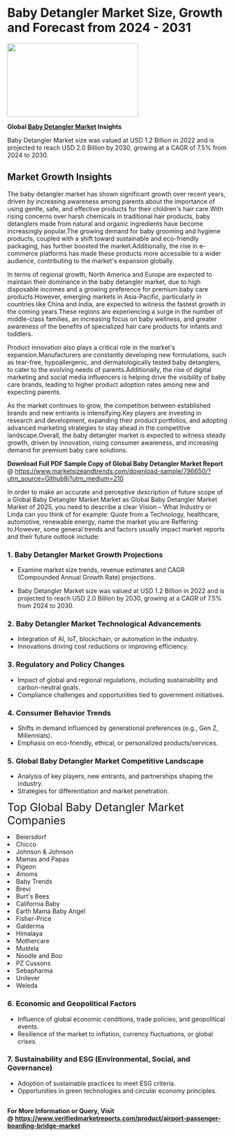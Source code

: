 <H1>Baby Detangler Market Size, Growth and Forecast from 2024 - 2031</H1><img class="aligncenter size-medium wp-image-584254" src="https://thirdeyenews.in/wp-content/uploads/2024/09/Global-Market-Research-300x168.jpeg" alt="" width="300" height="168" /><p><strong>Global&nbsp;<a href="https://www.marketsizeandtrends.com/download-sample/796650/?utm_source=Github8j?utm_medium=210">Baby Detangler Market</a> Insights</strong></p><p>Baby Detangler Market size was valued at USD 1.2 Billion in 2022 and is projected to reach USD 2.0 Billion by 2030, growing at a CAGR of 7.5% from 2024 to 2030.</p><p><h2>Market Growth Insights</h2> <p>The baby detangler market has shown significant growth over recent years, driven by increasing awareness among parents about the importance of using gentle, safe, and effective products for their children's hair care.With rising concerns over harsh chemicals in traditional hair products, baby detanglers made from natural and organic ingredients have become increasingly popular.The growing demand for baby grooming and hygiene products, coupled with a shift toward sustainable and eco-friendly packaging, has further boosted the market.Additionally, the rise in e-commerce platforms has made these products more accessible to a wider audience, contributing to the market's expansion globally.</p> <p>In terms of regional growth, North America and Europe are expected to maintain their dominance in the baby detangler market, due to high disposable incomes and a growing preference for premium baby care products.However, emerging markets in Asia-Pacific, particularly in countries like China and India, are expected to witness the fastest growth in the coming years.These regions are experiencing a surge in the number of middle-class families, an increasing focus on baby wellness, and greater awareness of the benefits of specialized hair care products for infants and toddlers.</p> <p>Product innovation also plays a critical role in the market's expansion.Manufacturers are constantly developing new formulations, such as tear-free, hypoallergenic, and dermatologically tested baby detanglers, to cater to the evolving needs of parents.Additionally, the rise of digital marketing and social media influencers is helping drive the visibility of baby care brands, leading to higher product adoption rates among new and expecting parents.</p> <p>As the market continues to grow, the competition between established brands and new entrants is intensifying.Key players are investing in research and development, expanding their product portfolios, and adopting advanced marketing strategies to stay ahead in the competitive landscape.Overall, the baby detangler market is expected to witness steady growth, driven by innovation, rising consumer awareness, and increasing demand for premium baby care solutions.</p> <p><span class=""><strong>Download Full PDF Sample Copy of Global Baby Detangler Market Report</strong> @ <a href="https://www.marketsizeandtrends.com/download-sample/796650/?utm_source=Github8j?utm_medium=210" target="_blank">https://www.marketsizeandtrends.com/download-sample/796650/?utm_source=Github8j?utm_medium=210</a></span></p><p>In order to make an accurate and perceptive description of future scope of a Global&nbsp;Baby Detangler Market Market as Global&nbsp;Baby Detangler Market Market of 2025, you need to describe a clear Vision &ndash; What Industry or Linda can you think of for example: Quote from a Technology, healthcare, automotive, renewable energy, name the market you are Reffering to.However, some general trends and factors usually impact market reports and their future outlook include:</p><h3>1.&nbsp;<strong>Baby Detangler Market Growth Projections</strong></h3><ul><li>Examine market size trends, revenue estimates and CAGR (Compounded Annual Growth Rate) projections.</li><li><p>Baby Detangler Market size was valued at USD 1.2 Billion in 2022 and is projected to reach USD 2.0 Billion by 2030, growing at a CAGR of 7.5% from 2024 to 2030.</p></li></ul><h3>2.&nbsp;<strong>Baby Detangler Market Technological Advancements</strong></h3><ul><li>Integration of AI, IoT, blockchain, or automation in the industry.</li><li>Innovations driving cost reductions or improving efficiency.</li></ul><h3>3.&nbsp;<strong>Regulatory and Policy Changes</strong></h3><ul><li>Impact of global and regional regulations, including sustainability and carbon-neutral goals.</li><li>Compliance challenges and opportunities tied to government initiatives.</li></ul><h3>4.&nbsp;<strong>Consumer Behavior Trends</strong></h3><ul><li>Shifts in demand influenced by generational preferences (e.g., Gen Z, Millennials).</li><li>Emphasis on eco-friendly, ethical, or personalized products/services.</li></ul><h3>5.&nbsp;<strong>Global Baby Detangler Market Competitive Landscape</strong></h3><ul><li>Analysis of key players, new entrants, and partnerships shaping the industry.</li><li>Strategies for differentiation and market penetration.</li></ul><p data-pm-slice="1 1 []"><span style="color: inherit; font-family: inherit; font-size: 25px;">Top Global Baby Detangler Market Companies</span></p><div class="" data-test-id=""><p><li>Beiersdorf</li><li> Chicco</li><li> Johnson & Johnson</li><li> Mamas and Papas</li><li> Pigeon</li><li> 4moms</li><li> Baby Trends</li><li> Brevi</li><li> Burt's Bees</li><li> California Baby</li><li> Earth Mama Baby Angel</li><li> Fisher-Price</li><li> Galderma</li><li> Himalaya</li><li> Mothercare</li><li> Mustela</li><li> Noodle and Boo</li><li> PZ Cussons</li><li> Sebapharma</li><li> Unilever</li><li> Weleda</li></p></div><h3>6.&nbsp;<strong>Economic and Geopolitical Factors</strong></h3><ul><li>Influence of global economic conditions, trade policies, and geopolitical events.</li><li>Resilience of the market to inflation, currency fluctuations, or global crises.</li></ul><h3>7.&nbsp;<strong>Sustainability and ESG (Environmental, Social, and Governance)</strong></h3><ul><li>Adoption of sustainable practices to meet ESG criteria.</li><li>Opportunities in green technologies and circular economy principles.</li></ul><h2><strong style="font-size: 14px;">For More Information or Query, Visit @&nbsp;</strong><a style="background-color: #ffffff; font-size: 14px;" href="https://www.marketsizeandtrends.com/report/baby-detangler-market/" target="_blank">https://www.verifiedmarketreports.com/product/airport-passenger-boarding-bridge-market</a></h2>